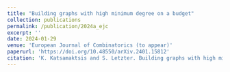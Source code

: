 ```yaml
---
title: "Building graphs with high minimum degree on a budget"
collection: publications
permalink: /publication/2024a_ejc
excerpt: ''
date: 2024-01-29
venue: 'European Journal of Combinatorics (to appear)'
paperurl: 'https://doi.org/10.48550/arXiv.2401.15812'
citation: 'K. Katsamaktsis and S. Letzter. Building graphs with high minimum degree on a budget. arXiv:2401.15812 (2024). To appear in European Journal of Combinatorics.'
---
```


